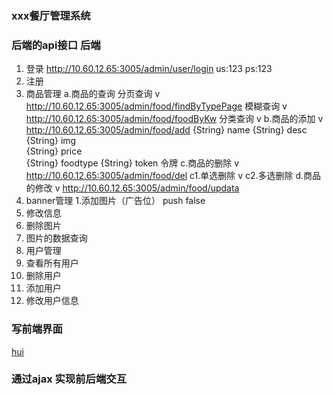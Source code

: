 ### xxx餐厅管理系统

### 后端的api接口   后端
1. 登录 http://10.60.12.65:3005/admin/user/login
    us:123
    ps:123
2. 注册
3. 商品管理
   a.商品的查询
    分页查询 v  http://10.60.12.65:3005/admin/food/findByTypePage
    模糊查询 v  http://10.60.12.65:3005/admin/food/foodByKw
    分类查询 v
   b.商品的添加  v  http://10.60.12.65:3005/admin/food/add
                {String} name 
                {String} desc 
                {String} img  
                {String} price  
                {String} foodtype 
                {String} token   令牌 
   c.商品的删除  v  http://10.60.12.65:3005/admin/food/del
     c1.单选删除 v
     c2.多选删除 
   d.商品的修改   v http://10.60.12.65:3005/admin/food/updata
4. banner管理
  1.添加图片（广告位） push false
  2. 修改信息
  3. 删除图片
  4. 图片的数据查询 
5. 用户管理
  1. 查看所有用户
  2. 删除用户
  3. 添加用户
  4. 修改用户信息
### 写前端界面
[hui](http://www.h-ui.net/H-ui.admin.shtml)
###  通过ajax 实现前后端交互